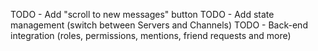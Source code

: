 TODO - Add "scroll to new messages" button
TODO - Add state management (switch between Servers and Channels)
TODO - Back-end integration (roles, permissions, mentions, friend requests and more)
